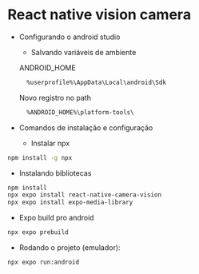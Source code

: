 # React native vision camera


- Configurando o android studio
  
  - Salvando variáveis de ambiente
  
  ANDROID_HOME
  ```txt
    %userprofile%\AppData\Local\android\Sdk
  ```
  Novo registro no path
  ```txt
    %ANDROID_HOME%\platform-tools\
  ```


- Comandos de instalação e configuração

  -  Instalar npx
```bash
npm install -g npx
```
  -  Instalando bibliotecas
```bash
npm install
npx expo install react-native-camera-vision
npx expo install expo-media-library
```
 - Expo build pro android
```bash
npx expo prebuild
``` 

- Rodando o projeto (emulador):

```bash
npx expo run:android
```
